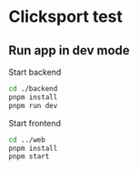 # Clicksport test

## Run app in dev mode

Start backend

```bash
cd ./backend
pnpm install
pnpm run dev
```

Start frontend

```bash
cd ../web
pnpm install
pnpm start
```